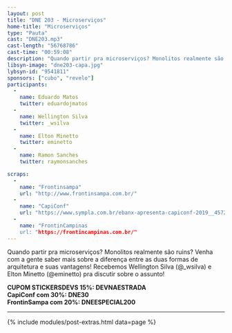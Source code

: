 ```yaml
---
layout: post
title: "DNE 203 - Microserviços"
home-title: "Microserviços"
type: "Pauta"
cast: "DNE203.mp3"
cast-length: "56768786"
cast-time: "00:59:08"
description: "Quando partir pra microserviços? Monolitos realmente são ruins? Venha com a gente saber mais sobre a diferença entre as duas formas de arquitetura e suas vantagens! Recebemos Wellington Silva (@_wsilva) e Elton Minetto (@eminetto) pra discutir sobre o assunto!"
libsyn-image: "dne203-capa.jpg"
lybsyn-id: "9541811"
sponsors: ["cubo", "revelo"]
participants:
  -
    name: Eduardo Matos
    twitter: eduardojmatos
  -
    name: Wellington Silva
    twitter: _wsilva
  -
    name: Elton Minetto
    twitter: eminetto
  -
    name: Ramon Sanches
    twitter: raymonsanches

scraps:
  -
    name: "Frontinsampa"
    url: "http://www.frontinsampa.com.br/"
  -
    name: "CapiConf"
    url: "https://www.sympla.com.br/ebanx-apresenta-capiconf-2019__457211?d=DNE30"
  -
    name: "FrontinCampinas
    url: "https://frontincampinas.com.br/"
---
```


Quando partir pra microserviços? Monolitos realmente são ruins? Venha com a gente saber mais sobre a diferença entre as duas formas de arquitetura e suas vantagens! Recebemos Wellington Silva (@_wsilva) e Elton Minetto (@eminetto) pra discutir sobre o assunto!

<strong>CUPOM STICKERSDEVS 15%: DEVNAESTRADA</strong>
<br>
<strong>CapiConf com 30%: DNE30</strong>
<br>
<strong>FrontinSampa com 20%: DNEESPECIAL200</strong>

---

{% include modules/post-extras.html data=page %}
